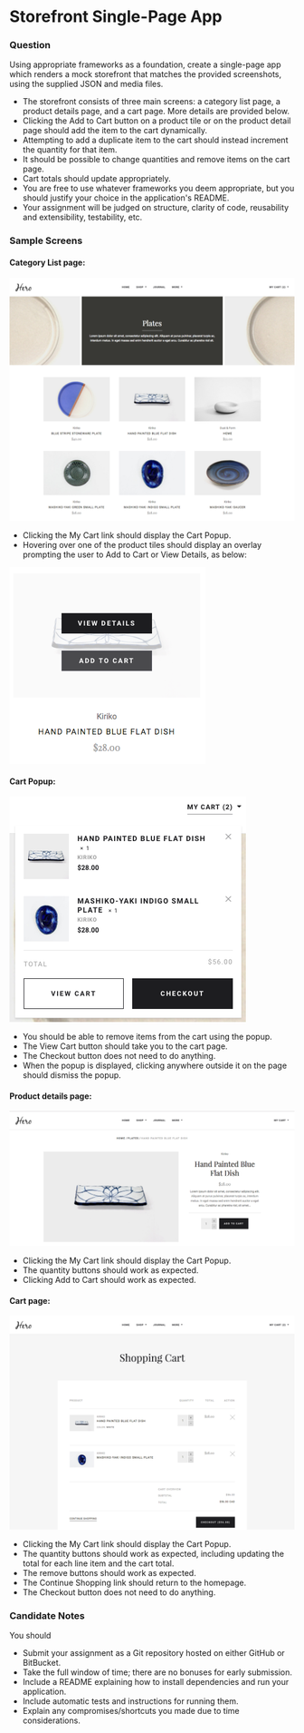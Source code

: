 # Storefront Single-Page App

### Question
Using appropriate frameworks as a foundation, create a single-page app which renders a mock storefront that matches the
provided screenshots, using the supplied JSON and media files. 
* The storefront consists of three main screens: a category list page, a product details page, and a cart page. More
  details are provided below.
* Clicking the Add to Cart button on a product tile or on the product detail page should add the item to the cart
  dynamically.
* Attempting to add a duplicate item to the cart should instead increment the quantity for that item.
* It should be possible to change quantities and remove items on the cart page.
* Cart totals should update appropriately.
* You are free to use whatever frameworks you deem appropriate, but you should justify your choice in the application's
  README.
* Your assignment will be judged on structure, clarity of code, reusability and extensibility, testability, etc.

### Sample Screens
#### Category List page:
![](./screens/desktop/category-page.png)
* Clicking the My Cart link should display the Cart Popup.
* Hovering over one of the product tiles should display an overlay prompting the user to Add to Cart or View Details,
  as below:

![](./screens/desktop/product-tile-overlay.png)

#### Cart Popup:
![](./screens/desktop/cart-popup.png)
* You should be able to remove items from the cart using the popup.
* The View Cart button should take you to the cart page.
* The Checkout button does not need to do anything.
* When the popup is displayed, clicking anywhere outside it on the page should dismiss the popup.

#### Product details page:
![](./screens/desktop/product-details.png)
* Clicking the My Cart link should display the Cart Popup.
* The quantity buttons should work as expected.
* Clicking Add to Cart should work as expected.

#### Cart page:
![](./screens/desktop/cart.png)
* Clicking the My Cart link should display the Cart Popup.
* The quantity buttons should work as expected, including updating the total for each line item and the cart total.
* The remove buttons should work as expected.
* The Continue Shopping link should return to the homepage.
* The Checkout button does not need to do anything.

### Candidate Notes
You should
* Submit your assignment as a Git repository hosted on either GitHub or BitBucket.
* Take the full window of time; there are no bonuses for early submission.
* Include a README explaining how to install dependencies and run your application.
* Include automatic tests and instructions for running them.
* Explain any compromises/shortcuts you made due to time considerations.

